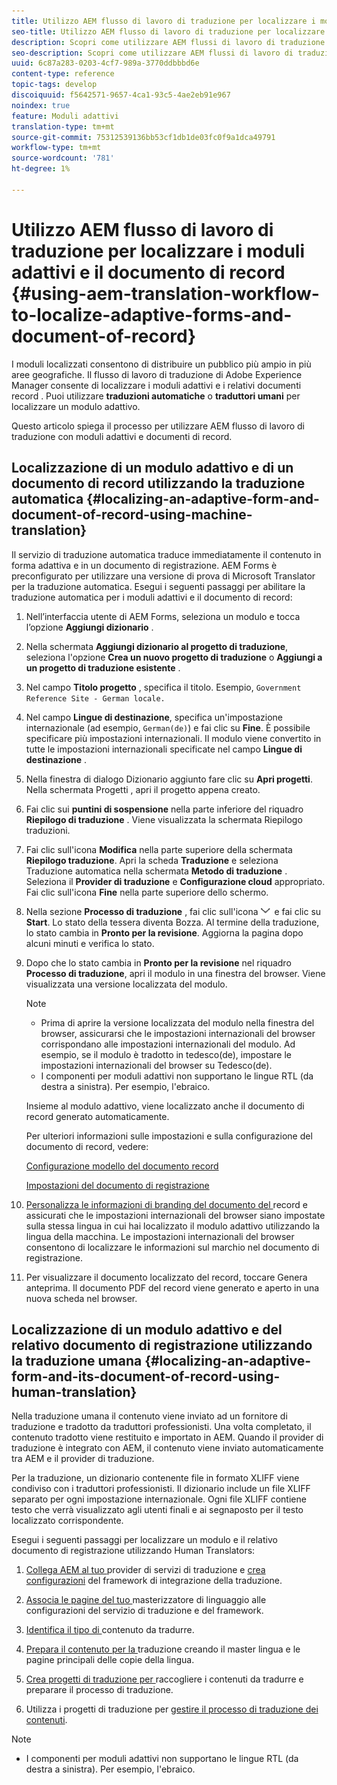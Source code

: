 ```yaml
---
title: Utilizzo AEM flusso di lavoro di traduzione per localizzare i moduli adattivi e il documento di registrazione
seo-title: Utilizzo AEM flusso di lavoro di traduzione per localizzare i moduli adattivi e il documento di registrazione
description: Scopri come utilizzare AEM flussi di lavoro di traduzione per localizzare moduli adattivi e documenti di record.
seo-description: Scopri come utilizzare AEM flussi di lavoro di traduzione per localizzare moduli adattivi e documenti di record.
uuid: 6c87a283-0203-4cf7-989a-3770ddbbbd6e
content-type: reference
topic-tags: develop
discoiquuid: f5642571-9657-4ca1-93c5-4ae2eb91e967
noindex: true
feature: Moduli adattivi
translation-type: tm+mt
source-git-commit: 75312539136bb53cf1db1de03fc0f9a1dca49791
workflow-type: tm+mt
source-wordcount: '781'
ht-degree: 1%

---
```



# Utilizzo AEM flusso di lavoro di traduzione per localizzare i moduli adattivi e il documento di record {#using-aem-translation-workflow-to-localize-adaptive-forms-and-document-of-record}

I moduli localizzati consentono di distribuire un pubblico più ampio in più aree geografiche. Il flusso di lavoro di traduzione di Adobe Experience Manager consente di localizzare i moduli adattivi e i relativi documenti record . Puoi utilizzare **traduzioni automatiche** o **traduttori umani** per localizzare un modulo adattivo.

Questo articolo spiega il processo per utilizzare AEM flusso di lavoro di traduzione con moduli adattivi e documenti di record.

## Localizzazione di un modulo adattivo e di un documento di record utilizzando la traduzione automatica {#localizing-an-adaptive-form-and-document-of-record-using-machine-translation}

Il servizio di traduzione automatica traduce immediatamente il contenuto in forma adattiva e in un documento di registrazione. AEM Forms è preconfigurato per utilizzare una versione di prova di Microsoft Translator per la traduzione automatica. Esegui i seguenti passaggi per abilitare la traduzione automatica per i moduli adattivi e il documento di record:

1. Nell’interfaccia utente di AEM Forms, seleziona un modulo e tocca l’opzione **Aggiungi dizionario** .
1. Nella schermata **Aggiungi dizionario al progetto di traduzione**, seleziona l&#39;opzione **Crea un nuovo progetto di traduzione** o **Aggiungi a un progetto di traduzione esistente** .
1. Nel campo **Titolo progetto** , specifica il titolo. Esempio, `Government Reference Site - German locale.`
1. Nel campo **Lingue di destinazione**, specifica un&#39;impostazione internazionale (ad esempio, `German(de)`) e fai clic su **Fine**. È possibile specificare più impostazioni internazionali. Il modulo viene convertito in tutte le impostazioni internazionali specificate nel campo **Lingue di destinazione** .
1. Nella finestra di dialogo Dizionario aggiunto fare clic su **Apri progetti**. Nella schermata Progetti , apri il progetto appena creato.
1. Fai clic sui **puntini di sospensione** nella parte inferiore del riquadro **Riepilogo di traduzione** . Viene visualizzata la schermata Riepilogo traduzioni.
1. Fai clic sull&#39;icona **Modifica** nella parte superiore della schermata **Riepilogo traduzione**. Apri la scheda **Traduzione** e seleziona Traduzione automatica nella schermata **Metodo di traduzione** . Seleziona il **Provider di traduzione** e **Configurazione cloud** appropriato. Fai clic sull&#39;icona **Fine** nella parte superiore dello schermo.
1. Nella sezione **Processo di traduzione** , fai clic sull&#39;icona ![aem62forms_downarrow](assets/aem62forms_downarrow.png) e fai clic su **Start**. Lo stato della tessera diventa Bozza. Al termine della traduzione, lo stato cambia in **Pronto per la revisione**. Aggiorna la pagina dopo alcuni minuti e verifica lo stato.
1. Dopo che lo stato cambia in **Pronto per la revisione** nel riquadro **Processo di traduzione**, apri il modulo in una finestra del browser. Viene visualizzata una versione localizzata del modulo.

   >[!NOTE]
   >
   >* Prima di aprire la versione localizzata del modulo nella finestra del browser, assicurarsi che le impostazioni internazionali del browser corrispondano alle impostazioni internazionali del modulo. Ad esempio, se il modulo è tradotto in tedesco(de), impostare le impostazioni internazionali del browser su Tedesco(de).
   >* I componenti per moduli adattivi non supportano le lingue RTL (da destra a sinistra). Per esempio, l&#39;ebraico.


   Insieme al modulo adattivo, viene localizzato anche il documento di record generato automaticamente.

   Per ulteriori informazioni sulle impostazioni e sulla configurazione del documento di record, vedere:

   [Configurazione modello del documento record](/help/forms/using/generate-document-of-record-for-non-xfa-based-adaptive-forms.md#p-document-of-record-template-configuration-p)

   [Impostazioni del documento di registrazione](/help/forms/using/generate-document-of-record-for-non-xfa-based-adaptive-forms.md#p-document-of-record-settings-p)

1. [Personalizza le informazioni di branding del documento del ](/help/forms/using/generate-document-of-record-for-non-xfa-based-adaptive-forms.md) record e assicurati che le impostazioni internazionali del browser siano impostate sulla stessa lingua in cui hai localizzato il modulo adattivo utilizzando la lingua della macchina. Le impostazioni internazionali del browser consentono di localizzare le informazioni sul marchio nel documento di registrazione.
1. Per visualizzare il documento localizzato del record, toccare Genera anteprima. Il documento PDF del record viene generato e aperto in una nuova scheda nel browser.

## Localizzazione di un modulo adattivo e del relativo documento di registrazione utilizzando la traduzione umana {#localizing-an-adaptive-form-and-its-document-of-record-using-human-translation}

Nella traduzione umana il contenuto viene inviato ad un fornitore di traduzione e tradotto da traduttori professionisti. Una volta completato, il contenuto tradotto viene restituito e importato in AEM. Quando il provider di traduzione è integrato con AEM, il contenuto viene inviato automaticamente tra AEM e il provider di traduzione.

Per la traduzione, un dizionario contenente file in formato XLIFF viene condiviso con i traduttori professionisti. Il dizionario include un file XLIFF separato per ogni impostazione internazionale. Ogni file XLIFF contiene testo che verrà visualizzato agli utenti finali e ai segnaposto per il testo localizzato corrispondente.

Esegui i seguenti passaggi per localizzare un modulo e il relativo documento di registrazione utilizzando Human Translators:

1. [Collega AEM al tuo ](/help/sites-administering/tc-tic.md) provider di servizi di traduzione e  [crea configurazioni](/help/sites-administering/tc-tic.md) del framework di integrazione della traduzione.

1. [Associa le pagine del tuo ](/help/sites-administering/tc-tic.md) masterizzatore di linguaggio alle configurazioni del servizio di traduzione e del framework.

1. [Identifica il tipo di ](/help/sites-administering/tc-rules.md) contenuto da tradurre.

1. [Prepara il contenuto per la ](/help/sites-administering/tc-prep.md) traduzione creando il master lingua e le pagine principali delle copie della lingua.

1. [Crea progetti di traduzione per ](/help/sites-administering/tc-manage.md) raccogliere i contenuti da tradurre e preparare il processo di traduzione.

1. Utilizza i progetti di traduzione per [gestire il processo di traduzione dei contenuti](/help/sites-administering/tc-manage.md).

>[!NOTE]
>
>* I componenti per moduli adattivi non supportano le lingue RTL (da destra a sinistra). Per esempio, l&#39;ebraico.

>



